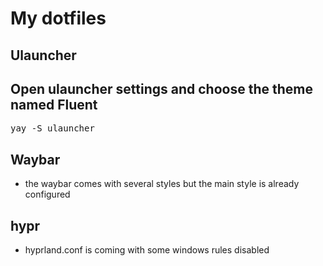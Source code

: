 # My dotfiles

## Ulauncher
## Open ulauncher settings and choose the theme named Fluent
<pre>
yay -S ulauncher
</pre>

## Waybar
- the waybar comes with several styles but the main style is already configured

## hypr

- hyprland.conf is coming with some windows rules disabled
